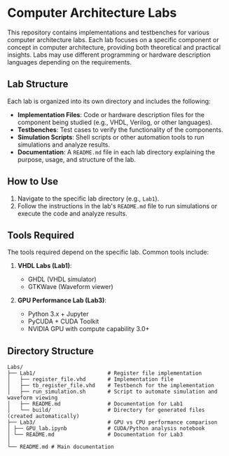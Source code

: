# Computer Architecture Labs

This repository contains implementations and testbenches for various computer architecture labs. Each lab focuses on a specific component or concept in computer architecture, providing both theoretical and practical insights. Labs may use different programming or hardware description languages depending on the requirements.

## Lab Structure

Each lab is organized into its own directory and includes the following:

- **Implementation Files**: Code or hardware description files for the component being studied (e.g., VHDL, Verilog, or other languages).
- **Testbenches**: Test cases to verify the functionality of the components.
- **Simulation Scripts**: Shell scripts or other automation tools to run simulations and analyze results.
- **Documentation**: A `README.md` file in each lab directory explaining the purpose, usage, and structure of the lab.

## How to Use

1. Navigate to the specific lab directory (e.g., `Lab1`).
2. Follow the instructions in the lab's `README.md` file to run simulations or execute the code and analyze results.

## Tools Required

The tools required depend on the specific lab. Common tools include:

1. **VHDL Labs (Lab1)**:
   - GHDL (VHDL simulator)
   - GTKWave (Waveform viewer)

2. **GPU Performance Lab (Lab3)**:
   - Python 3.x + Jupyter
   - PyCUDA + CUDA Toolkit
   - NVIDIA GPU with compute capability 3.0+

## Directory Structure

```
Labs/
├── Lab1/                       # Register file implementation
│   ├── register_file.vhd       # Implementation file
│   ├── tb_register_file.vhd    # Testbench for the implementation
│   ├── run_simulation.sh       # Script to automate simulation and waveform viewing
│   ├── README.md               # Documentation for Lab1
│   └── build/                  # Directory for generated files (created automatically)
├── Lab3/                       # GPU vs CPU performance comparison
│ ├── GPU_lab.ipynb             # CUDA/Python analysis notebook
│ └── README.md                 # Documentation for Lab3
│
└── README.md # Main documentation
```
